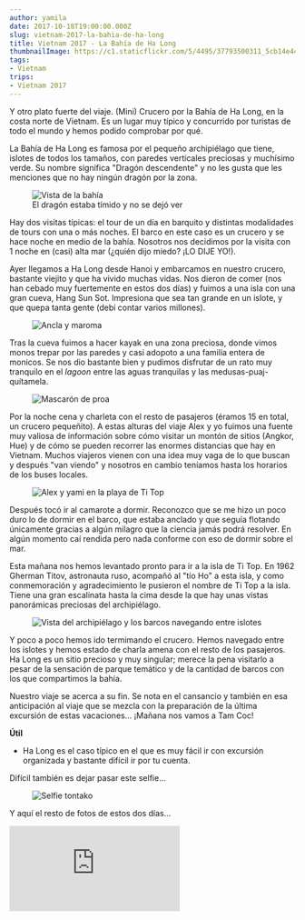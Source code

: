 ```yaml
---
author: yamila
date: 2017-10-18T19:00:00.000Z
slug: vietnam-2017-la-bahia-de-ha-long
title: Vietnam 2017 - La Bahía de Ha Long
thumbnailImage: https://c1.staticflickr.com/5/4495/37793500311_5cb14e4482_b.jpg
tags:
- Vietnam
trips:
- Vietnam 2017
---
```


Y otro plato fuerte del viaje. (Mini) Crucero por la Bahía de Ha Long, en la costa norte de Vietnam. Es un lugar muy típico y concurrido por turistas de todo el mundo y hemos podido comprobar por qué.

<!--more-->

La Bahía de Ha Long es famosa por el pequeño archipiélago que tiene, islotes de todos los tamaños, con paredes verticales preciosas y muchísimo verde. Su nombre significa "Dragón descendente" y no les gusta que les menciones que no hay ningún dragón por la zona.

<figure>
<img src="https://farm5.staticflickr.com/4495/37535245930_149ff902d0_c.jpg" alt="Vista de la bahía" />
<figcaption>El dragón estaba tímido y no se dejó ver</figcaption>
</figure>

Hay dos visitas típicas: el tour de un día en barquito y distintas modalidades de tours con una o más noches. El barco en este caso es un crucero y se hace noche en medio de la bahía. Nosotros nos decidimos por la visita con 1 noche en (casi) alta mar (¿quién dijo miedo? ¡LO DIJE YO!).

Ayer llegamos a Ha Long desde Hanoi y embarcamos en nuestro crucero, bastante viejito y que ha vivido muchas vidas. Nos dieron de comer (nos han cebado muy fuertemente en estos dos días) y fuimos a una isla con una gran cueva, Hang Sun Sot. Impresiona que sea tan grande en un islote, y que quepa tanta gente (debí contar varios millones).

<figure>
<img src="https://farm5.staticflickr.com/4454/37744856656_e79306a312_c.jpg" alt="Ancla y maroma" />
</figure>

Tras la cueva fuimos a hacer kayak en una zona preciosa, donde vimos monos trepar por las paredes y casi adopoto a una familia entera de monicos. Se nos dio bastante bien y pudimos disfrutar de un rato muy tranquilo en el <em>lagoon</em> entre las aguas tranquilas y las medusas-puaj-quítamela.

<figure>
<img src="https://farm5.staticflickr.com/4476/37535268990_d05306dc11_c.jpg" alt="Mascarón de proa" />
</figure>

Por la noche cena y charleta con el resto de pasajeros (éramos 15 en total, un crucero pequeñito). A estas alturas del viaje Alex y yo fuimos una fuente muy valiosa de información sobre cómo visitar un montón de sitios (Angkor, Hue) y de cómo se pueden recorrer las enormes distancias que hay en Vietnam. Muchos viajeros vienen con una idea muy vaga de lo que buscan y después "van viendo" y nosotros en cambio teníamos hasta los horarios de los buses locales.

<figure>
<img src="https://farm5.staticflickr.com/4463/37084138504_9230c780fa_c.jpg" alt="Alex y yami en la playa de Ti Top" />
</figure>

Después tocó ir al camarote a dormir. Reconozco que se me hizo un poco duro lo de dormir en el barco, que estaba anclado y que seguía flotando únicamente gracias a algún milagro que la ciencia jamás podrá resolver. En algún momento caí rendida pero nada conforme con eso de dormir sobre el mar.

Esta mañana nos hemos levantado pronto para ir a la isla de Ti Top. En 1962 Gherman Titov, astronauta ruso, acompañó al "tío Ho" a esta isla, y como conmemoración y agradecimiento le pusieron el nombre de Ti Top a la isla. Tiene una gran escalinata hasta la cima desde la que hay unas vistas panorámicas preciosas del archipiélago.

<figure class="pano">
<img src="https://c1.staticflickr.com/5/4464/37848258811_3e05fa3aab_o.jpg" alt="Vista del archipiélago y los barcos navegando entre islotes" />
</figure>

Y poco a poco hemos ido termimando el crucero. Hemos navegado entre los islotes y hemos estado de charla amena con el resto de los pasajeros. Ha Long es un sitio precioso y muy singular; merece la pena visitarlo a pesar de la sensación de parque temático y de la cantidad de barcos con los que compartimos la bahía.

Nuestro viaje se acerca a su fin. Se nota en el cansancio y también en esa anticipación al viaje que se mezcla con la preparación de la última excursión de estas vacaciones... ¡Mañana nos vamos a Tam Coc!

<strong>Útil</strong>

- Ha Long es el caso típico en el que es muy fácil ir con excursión organizada y bastante difícil ir por tu cuenta.

Difícil también es dejar pasar este selfie...

<figure>
<img src="https://farm5.staticflickr.com/4488/23940653508_26e03aa462_c.jpg" alt="Selfie tontako" />
</figure>

Y aquí el resto de fotos de estos dos días...

<div class='embed-container'><iframe src='https://www.flickr.com/photos/125687915@N08/sets/72157687517861370//player' frameborder='0' allowfullscreen webkitallowfullscreen mozallowfullscreen oallowfullscreen msallowfullscreen></iframe></div>
